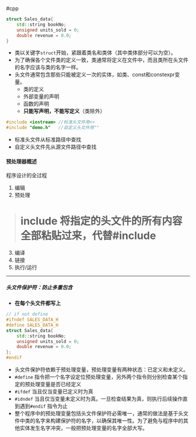 #cpp
```cpp
struct Sales_data{
	std::string bookNo;
	unsigned units_sold = 0;
	double revenue = 0.0;
}
```
* 类以关键字`struct`开始，紧跟着类名和类体（其中类体部分可以为空）。
* 为了确保各个文件类的定义一致，类通常将定义在文件中，而且类所在头文件的名字应该与类的名字一样。
* 头文件通常包含那些只能被定义一次的实体，如类、const和constexpr变量。
	* 类的定义
	* 外部变量的声明
	* 函数的声明
	* **只能写声明，不能写定义**（类除外）
```cpp
#include <iostream> //标准头文件用<>
#include "demo.h"   //自定义头文件用""
```
- 标准头文件从标准路径中查找
- 自定义头文件先从源文件路径中查找
#### 预处理器概述
程序设计的全过程
1. 编辑
2. 预处理
># include 将指定的头文件的所有内容全部粘贴过来，代替#include
3. 编译
5. 链接
6. 执行/运行
---
##### 头文件保护符：防止多重包含
- **在每个头文件都写上**
```cpp
// if not define
#ifndef SALES_DATA_H
#define SALES_DATA_H
struct Sales_data{
	std::string bookNo;
	unsigned units_sold = 0;
	double revenue = 0.0;
};
#endif
```
- 头文件保护符依赖于预处理变量，预处理变量有两种状态：已定义和未定义。
- `#define` 指令把一个名字设定位预处理变量，另外两个指令则分别检查某个指定的预处理变量是否已经定义
- `#ifdef` 当且仅当变量已定义时为真
- `#idndef` 当且仅当变量未定义时为真。一旦检查结果为真，则执行后续操作直到遇到`#endif` 指令为止
- 整个程序中的预处理变量包括头文件保护符必需唯一，通常的做法是基于头文件中类的名字来构建保护符的名字，以确保其唯一性。为了避免与程序中的其他实体发生名字冲突，一般把预处理变量的名字全部大写。